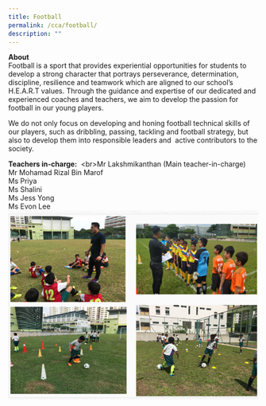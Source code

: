 ```yaml
---
title: Football
permalink: /cca/football/
description: ""
---
```

**About**
<br>Football is a sport that provides experiential opportunities for students to develop a strong character that portrays perseverance, determination, discipline, resilience and teamwork which are aligned to our school’s H.E.A.R.T values. Through the guidance and expertise of our dedicated and experienced coaches and teachers, we aim to develop the passion for football in our young players. 

We do not only focus on developing and honing football technical skills of our players, such as dribbling, passing, tackling and football strategy, but also to develop them into responsible leaders and  active contributors to the society.

**Teachers in-charge:** 
<br\>Mr Lakshmikanthan (Main teacher-in-charge)
<br>Mr Mohamad Rizal Bin Marof 
<br>Ms Priya
<br>Ms Shalini
<br>Ms Jess Yong
<br>Ms Evon Lee
![](/images/football1.png)